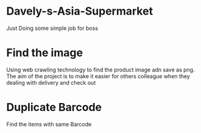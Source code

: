 # Davely-s-Asia-Supermarket
Just Doing some simple job for boss

# Find the image
  Using web crawling technology to find the product image adn save as png. 
  The aim of the project is to make it easier for others colleague when they dealing with delivery and check out

# Duplicate Barcode
  Find the items with same Barcode
  
